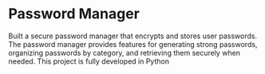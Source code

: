 # Password Manager
Built a secure password manager that encrypts and stores user passwords. The password
 manager provides features for generating strong passwords, organizing passwords by
 category, and retrieving them securely when needed. This project is fully developed in Python

